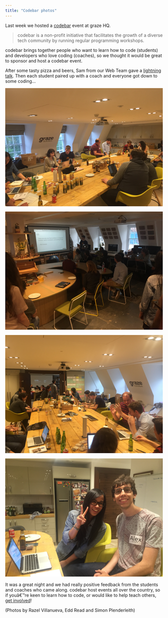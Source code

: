 ```yaml
---
title: "Codebar photos"
---
```


Last week we hosted a [codebar](http://codebar.io/) event at graze HQ. 

> codebar is a non-profit initiative that facilitates the growth of a diverse tech community by running regular programming workshops.

codebar brings together people who want to learn how to code (students) and developers who love coding (coaches), so we thought it would be great to sponsor and host a codebar event.

After some tasty pizza and beers, Sam from our Web Team gave a [lightning talk](http://tech.graze.com/2015/07/17/naming-things/). Then each student paired up with a coach and everyone got down to some coding...

![](/content/images/2015/07/19675040096_ac6aa38ba7_o.jpg)

![](/content/images/2015/07/19513250600_3f71af499c_o.jpg)

![](/content/images/2015/07/IMG_3723.JPG)

![](/content/images/2015/07/IMG_3726.JPG)

It was a great night and we had really positive feedback from the students and coaches who came along. codebar host events all over the country, so if youâ€™re keen to learn how to code, or would like to help teach others, [get involved](http://codebar.io/events)!

(Photos by Razel Villanueva, Edd Read and Simon Plenderleith)